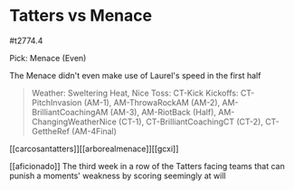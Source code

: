 # Tatters vs Menace

#t2774.4

Pick: Menace (Even)

The Menace didn't even make use of Laurel's speed in the first half

> Weather: Sweltering Heat, Nice
> Toss: CT-Kick
> Kickoffs: CT-PitchInvasion (AM-1), AM-ThrowaRockAM (AM-2), AM-BrilliantCoachingAM (AM-3), AM-RiotBack (Half), AM-ChangingWeatherNice (CT-1), CT-BrilliantCoachingCT (CT-2), CT-GettheRef (AM-4Final)

[[carcosantatters]][[arborealmenace]][[gcxi]]

[[aficionado]]
The third week in a row of the Tatters facing teams that can punish a moments' weakness by scoring seemingly at will